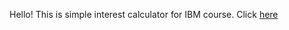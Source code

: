 Hello! This is simple interest calculator for IBM course. Click [here](https://vasiljevdenis.github.io/simple-calc/)